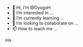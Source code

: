- 👋 Hi, I’m @DyogoH
- 👀 I’m interested in ...
- 🌱 I’m currently learning ...
- 💞️ I’m looking to collaborate on ...
- 📫 How to reach me ...

<!---
DyogoH/DyogoH is a ✨ special ✨ repository because its `README.md` (this file) appears on your GitHub profile.
You can click the Preview link to take a look at your changes.
--->
ola
